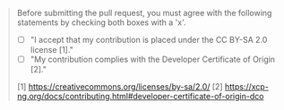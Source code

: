 

> Before submitting the pull request, you must agree with the following statements by checking both boxes with a 'x'.
> * [ ] "I accept that my contribution is placed under the CC BY-SA 2.0 license [1]."
> * [ ] "My contribution complies with the Developer Certificate of Origin [2]." 
>
> [1] https://creativecommons.org/licenses/by-sa/2.0/
> [2] https://xcp-ng.org/docs/contributing.html#developer-certificate-of-origin-dco
